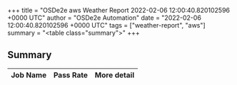 +++
title = "OSDe2e aws Weather Report 2022-02-06 12:00:40.820102596 +0000 UTC"
author = "OSDe2e Automation"
date = "2022-02-06 12:00:40.820102596 +0000 UTC"
tags = ["weather-report", "aws"]
summary = "<table class=\"summary\"></table>"
+++
## Summary

| Job Name | Pass Rate | More detail |
|----------|-----------|-------------|




